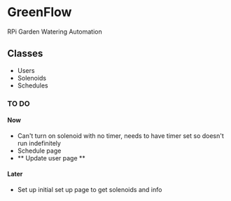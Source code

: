 # GreenFlow
RPi Garden Watering Automation

## Classes
* Users
* Solenoids
* Schedules

### TO DO
#### Now
* Can't turn on solenoid with no timer, needs to have timer set so doesn't run indefinitely
* Schedule page
* ** Update user page **

#### Later
* Set up initial set up page to get solenoids and info